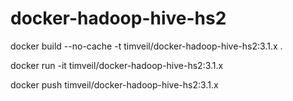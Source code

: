 # docker-hadoop-hive-hs2

docker build --no-cache -t timveil/docker-hadoop-hive-hs2:3.1.x .

docker run -it timveil/docker-hadoop-hive-hs2:3.1.x

docker push timveil/docker-hadoop-hive-hs2:3.1.x
